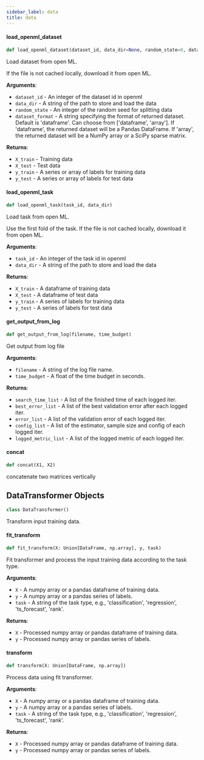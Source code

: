 ```yaml
---
sidebar_label: data
title: data
---
```


#### load\_openml\_dataset

```python
def load_openml_dataset(dataset_id, data_dir=None, random_state=0, dataset_format="dataframe")
```

Load dataset from open ML.

If the file is not cached locally, download it from open ML.

**Arguments**:

- `dataset_id` - An integer of the dataset id in openml
- `data_dir` - A string of the path to store and load the data
- `random_state` - An integer of the random seed for splitting data
- `dataset_format` - A string specifying the format of returned dataset. Default is 'dataframe'.
  Can choose from ['dataframe', 'array'].
  If 'dataframe', the returned dataset will be a Pandas DataFrame.
  If 'array', the returned dataset will be a NumPy array or a SciPy sparse matrix.

**Returns**:

- `X_train` - Training data
- `X_test` - Test data
- `y_train` - A series or array of labels for training data
- `y_test` - A series or array of labels for test data

#### load\_openml\_task

```python
def load_openml_task(task_id, data_dir)
```

Load task from open ML.

Use the first fold of the task.
If the file is not cached locally, download it from open ML.

**Arguments**:

- `task_id` - An integer of the task id in openml
- `data_dir` - A string of the path to store and load the data
  

**Returns**:

- `X_train` - A dataframe of training data
- `X_test` - A dataframe of test data
- `y_train` - A series of labels for training data
- `y_test` - A series of labels for test data

#### get\_output\_from\_log

```python
def get_output_from_log(filename, time_budget)
```

Get output from log file

**Arguments**:

- `filename` - A string of the log file name.
- `time_budget` - A float of the time budget in seconds.
  

**Returns**:

- `search_time_list` - A list of the finished time of each logged iter.
- `best_error_list` - A list of the best validation error after each logged iter.
- `error_list` - A list of the validation error of each logged iter.
- `config_list` - A list of the estimator, sample size and config of each logged iter.
- `logged_metric_list` - A list of the logged metric of each logged iter.

#### concat

```python
def concat(X1, X2)
```

concatenate two matrices vertically

## DataTransformer Objects

```python
class DataTransformer()
```

Transform input training data.

#### fit\_transform

```python
def fit_transform(X: Union[DataFrame, np.array], y, task)
```

Fit transformer and process the input training data according to the task type.

**Arguments**:

- `X` - A numpy array or a pandas dataframe of training data.
- `y` - A numpy array or a pandas series of labels.
- `task` - A string of the task type, e.g.,
  'classification', 'regression', 'ts_forecast', 'rank'.
  

**Returns**:

- `X` - Processed numpy array or pandas dataframe of training data.
- `y` - Processed numpy array or pandas series of labels.

#### transform

```python
def transform(X: Union[DataFrame, np.array])
```

Process data using fit transformer.

**Arguments**:

- `X` - A numpy array or a pandas dataframe of training data.
- `y` - A numpy array or a pandas series of labels.
- `task` - A string of the task type, e.g.,
  'classification', 'regression', 'ts_forecast', 'rank'.
  

**Returns**:

- `X` - Processed numpy array or pandas dataframe of training data.
- `y` - Processed numpy array or pandas series of labels.

